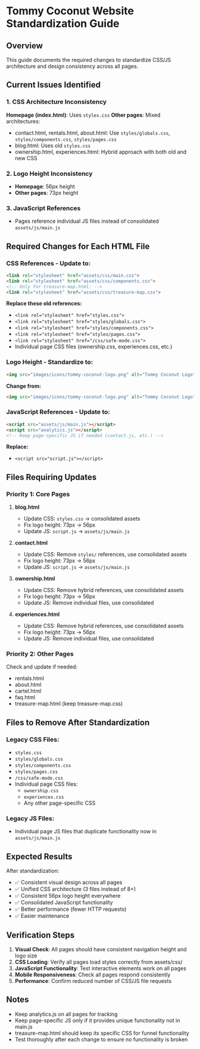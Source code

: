 # Tommy Coconut Website Standardization Guide

## Overview
This guide documents the required changes to standardize CSS/JS architecture and design consistency across all pages.

## Current Issues Identified

### 1. CSS Architecture Inconsistency
**Homepage (index.html)**: Uses `styles.css`
**Other pages**: Mixed architectures:
- contact.html, rentals.html, about.html: Use `styles/globals.css`, `styles/components.css`, `styles/pages.css`
- blog.html: Uses old `styles.css`
- ownership.html, experiences.html: Hybrid approach with both old and new CSS

### 2. Logo Height Inconsistency  
- **Homepage**: 56px height
- **Other pages**: 73px height

### 3. JavaScript References
- Pages reference individual JS files instead of consolidated `assets/js/main.js`

## Required Changes for Each HTML File

### CSS References - Update to:
```html
<link rel="stylesheet" href="assets/css/main.css">
<link rel="stylesheet" href="assets/css/components.css">
<!-- Only for treasure-map.html: -->
<link rel="stylesheet" href="assets/css/treasure-map.css">
```

**Replace these old references:**
- `<link rel="stylesheet" href="styles.css">`
- `<link rel="stylesheet" href="styles/globals.css">`
- `<link rel="stylesheet" href="styles/components.css">`
- `<link rel="stylesheet" href="styles/pages.css">`
- `<link rel="stylesheet" href="/css/safe-mode.css">`
- Individual page CSS files (ownership.css, experiences.css, etc.)

### Logo Height - Standardize to:
```html
<img src="images/icons/tommy-coconut-logo.png" alt="Tommy Coconut Logo" style="height: 56px; width: auto; display: block;">
```

**Change from:**
```html
<img src="images/icons/tommy-coconut-logo.png" alt="Tommy Coconut Logo" style="height: 73px; width: auto; display: block;">
```

### JavaScript References - Update to:
```html
<script src="assets/js/main.js"></script>
<script src="analytics.js"></script>
<!-- Keep page-specific JS if needed (contact.js, etc.) -->
```

**Replace:**
- `<script src="script.js"></script>`

## Files Requiring Updates

### Priority 1: Core Pages
1. **blog.html**
   - Update CSS: `styles.css` → consolidated assets
   - Fix logo height: 73px → 56px  
   - Update JS: `script.js` → `assets/js/main.js`

2. **contact.html**
   - Update CSS: Remove `styles/` references, use consolidated assets
   - Fix logo height: 73px → 56px
   - Update JS: `script.js` → `assets/js/main.js`

3. **ownership.html**
   - Update CSS: Remove hybrid references, use consolidated assets
   - Fix logo height: 73px → 56px
   - Update JS: Remove individual files, use consolidated

4. **experiences.html**
   - Update CSS: Remove hybrid references, use consolidated assets  
   - Fix logo height: 73px → 56px
   - Update JS: Remove individual files, use consolidated

### Priority 2: Other Pages
Check and update if needed:
- rentals.html
- about.html
- cartel.html
- faq.html
- treasure-map.html (keep treasure-map.css)

## Files to Remove After Standardization

### Legacy CSS Files:
- `styles.css`
- `styles/globals.css`
- `styles/components.css`
- `styles/pages.css`
- `/css/safe-mode.css`
- Individual page CSS files:
  - `ownership.css`
  - `experiences.css`
  - Any other page-specific CSS

### Legacy JS Files:
- Individual page JS files that duplicate functionality now in `assets/js/main.js`

## Expected Results

After standardization:
- ✅ Consistent visual design across all pages
- ✅ Unified CSS architecture (3 files instead of 8+)
- ✅ Consistent 56px logo height everywhere
- ✅ Consolidated JavaScript functionality
- ✅ Better performance (fewer HTTP requests)
- ✅ Easier maintenance

## Verification Steps

1. **Visual Check**: All pages should have consistent navigation height and logo size
2. **CSS Loading**: Verify all pages load styles correctly from assets/css/
3. **JavaScript Functionality**: Test interactive elements work on all pages
4. **Mobile Responsiveness**: Check all pages respond consistently
5. **Performance**: Confirm reduced number of CSS/JS file requests

## Notes
- Keep analytics.js on all pages for tracking
- Keep page-specific JS only if it provides unique functionality not in main.js
- treasure-map.html should keep its specific CSS for funnel functionality
- Test thoroughly after each change to ensure no functionality is broken